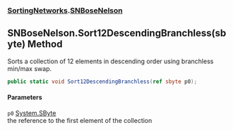 ### [SortingNetworks](SortingNetworks.md 'SortingNetworks').[SNBoseNelson](SortingNetworks_SNBoseNelson.md 'SortingNetworks.SNBoseNelson')
## SNBoseNelson.Sort12DescendingBranchless(sbyte) Method
Sorts a collection of 12 elements in descending order using branchless min/max swap.  
```csharp
public static void Sort12DescendingBranchless(ref sbyte p0);
```
#### Parameters
<a name='SortingNetworks_SNBoseNelson_Sort12DescendingBranchless(sbyte)_p0'></a>
`p0` [System.SByte](https://docs.microsoft.com/en-us/dotnet/api/System.SByte 'System.SByte')  
the reference to the first element of the collection
  
